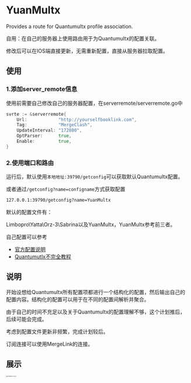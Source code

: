 # YuanMultx
Provides a route for Quantumultx profile association.

自用：在自己的服务器上使用路由用于为Quantumultx的配置关联。

修改后可以在IOS端直接更新，无需重新配置，直接从服务器拉取配置。

## 使用

### 1.添加server_remote信息


使用前需要自己修改自己的服务器配置，在serverremote/serverremote.go中

```go
svrte := &serverremote{
    Url:            "http://yourselfbooklink.com",
    Tag:            "MergeClash",
    UpdateInterval: "172800",
    OptParser:      true,
    Enable:         true,
}
```

### 2.使用端口和路由

运行后，默认使用`本地地址:39790/getconfig`可以获取默认Quantumultx配置。

或者通过`/getconfig?name=configname`方式获取配置

```txt
127.0.0.1:39790/getconfig?name=YuanMultx
```

默认的配置文件有：

Limbopro\Yatta\Orz-3\Sabrina以及YuanMultx，YuanMultx参考前三者。

自己配置可以参考

- [官方配置说明](https://github.com/crossutility/Quantumult-X/blob/master/sample.conf)
- [Quantumutlx不完全教程](https://www.notion.so/Quantumult-X-1d32ddc6e61c4892ad2ec5ea47f00917)

## 说明

开始设想给Quantumultx所有配置项都进行一个结构化的配置，然后输出自己的配置内容。结构化的配置可以用于在不同的配置间解析并聚合。

由于自己的时间不充足以及关于Quantumultx的配置理解不够，这个计划推后，后续可能会完成。

考虑到配置文件更新非频繁，完成计划较后。

订阅连接可以使用MergeLink的连接。

## 展示

<img src="https://image-taragrade.oss-cn-hangzhou.aliyuncs.com/imagehub/image-20220209161401535.png" alt="shadow-zoom" style="zoom:25%;" />

